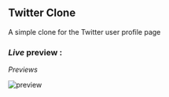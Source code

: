 ## Twitter Clone
A simple clone for the Twitter user profile page

### *Live* preview :

*Previews*

![preview](https://github.com/projectfinalaudio/twitterclone/blob/master/previews/preview.png?raw=true)
